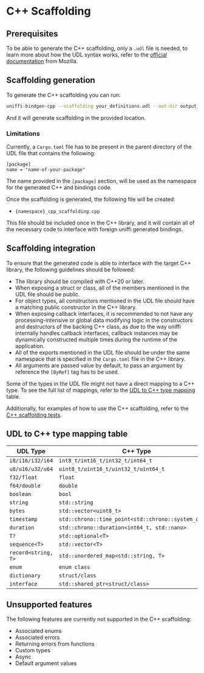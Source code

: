 # C++ Scaffolding

## Prerequisites

To be able to generate the C++ scaffolding, only a `.udl` file is needed, to learn more about how the UDL syntax works, refer to the [official documentation](https://mozilla.github.io/uniffi-rs/Overview.html) from Mozilla.

## Scaffolding generation

To generate the C++ scaffolding you can run:

```bash
uniffi-bindgen-cpp --scaffolding your_definitions.udl --out-dir output_directory
```

And it will generate scaffolding in the provided location.

### Limitations

Currently, a `Cargo.toml` file has to be present in the parent directory of the UDL file that contains the following:
```
[package]
name = "name-of-your-package"
```

The name provided in the `[package]` section, will be used as the namespace for the generated C++ and bindings code.

Once the scaffolding is generated, the following file will be created:

- `{namespace}_cpp_scaffolding.cpp`

This file should be included once in the C++ library, and it will contain all of the necessary code to interface with foreign uniffi generated bindings.

## Scaffolding integration

To ensure that the generated code is able to interface with the target C++ library, the following guidelines should be followed:

- The library should be compiled with C++20 or later.
- When exposing a struct or class, all of the members mentioned in the UDL file should be public.
- For object types, all constructors mentioned in the UDL file should have a matching public constructor in the C++ library.
- When exposing callback interfaces, it is recommended to not have any processing-intensive or global data modifying logic in the constructors and destructors of the backing C++ class, as due to the way uniffi internally handles callback interfaces, callback instances may be dynamically constructed multiple times during the runtime of the application.
- All of the exports mentioned in the UDL file should be under the same namespace that is specified in the `Cargo.toml` file in the C++ library.
- All arguments are passed value by default, to pass an argument by reference the `[ByRef]` tag has to be used.

Some of the types in the UDL file might not have a direct mapping to a C++ type. To see the full list of mappings, refer to the [UDL to C++ type mapping](#udl-to-c-type-mapping-table) table.

Additionally, for examples of how to use the C++ scaffolding, refer to the [C++ scaffolding tests](../cpp-tests/scaffolding_tests).

## UDL to C++ type mapping table

| UDL Type                       | C++ Type                                             |
|--------------------------------|------------------------------------------------------|
| `i8/i16/i32/i64`               | `int8_t/int16_t/int32_t/int64_t`                     |
| `u8/u16/u32/u64`               | `uint8_t/uint16_t/uint32_t/uint64_t`                 |
| `f32/float`                    | `float`                                              |
| `f64/double`                   | `double`                                             |
| `boolean`                      | `bool`                                               |
| `string`                       | `std::string`                                        |
| `bytes`                        | `std::vector<uint8_t>`                               |
| `timestamp`                    | `std::chrono::time_point<std::chrono::system_clock>` |
| `duration`                     | `std::chrono::duration<int64_t, std::nano>`          |
| `T?`                           | `std::optional<T>`                                   |
| `sequence<T>`                  | `std::vector<T>`                                     |
| `record<string, T>`            | `std::unordered_map<std::string, T>`                 |
| `enum`                         | `enum class`                                         |
| `dictionary`                   | `struct/class`                                       |
| `interface`                    | `std::shared_ptr<struct/class>`                      |

## Unsupported features

The following features are currently not supported in the C++ scaffolding:

- Associated enums
- Associated errors
- Returning errors from functions
- Custom types
- Async
- Default argument values
